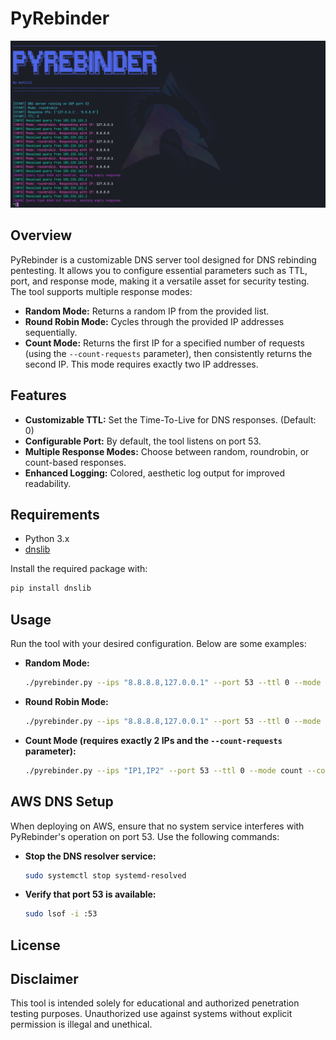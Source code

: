 # PyRebinder

![Screenshot of PyRebinder](./screenshots/screenshot.png)

## Overview

PyRebinder is a customizable DNS server tool designed for DNS rebinding pentesting. It allows you to configure essential parameters such as TTL, port, and response mode, making it a versatile asset for security testing. The tool supports multiple response modes:

- **Random Mode:** Returns a random IP from the provided list.
- **Round Robin Mode:** Cycles through the provided IP addresses sequentially.
- **Count Mode:** Returns the first IP for a specified number of requests (using the `--count-requests` parameter), then consistently returns the second IP. This mode requires exactly two IP addresses.

## Features

- **Customizable TTL:** Set the Time-To-Live for DNS responses. (Default: 0)
- **Configurable Port:** By default, the tool listens on port 53.
- **Multiple Response Modes:** Choose between random, roundrobin, or count-based responses.
- **Enhanced Logging:** Colored, aesthetic log output for improved readability.

## Requirements

- Python 3.x
- [dnslib](https://pypi.org/project/dnslib/)

Install the required package with:

```bash
pip install dnslib
```

## Usage

Run the tool with your desired configuration. Below are some examples:

- **Random Mode:**

  ```bash
  ./pyrebinder.py --ips "8.8.8.8,127.0.0.1" --port 53 --ttl 0 --mode random
  ```

- **Round Robin Mode:**

  ```bash
  ./pyrebinder.py --ips "8.8.8.8,127.0.0.1" --port 53 --ttl 0 --mode roundrobin
  ```

- **Count Mode (requires exactly 2 IPs and the `--count-requests` parameter):**

  ```bash
  ./pyrebinder.py --ips "IP1,IP2" --port 53 --ttl 0 --mode count --count-requests 5
  ```

## AWS DNS Setup

When deploying on AWS, ensure that no system service interferes with PyRebinder's operation on port 53. Use the following commands:

- **Stop the DNS resolver service:**

  ```bash
  sudo systemctl stop systemd-resolved
  ```

- **Verify that port 53 is available:**

  ```bash
  sudo lsof -i :53
  ```

## License



## Disclaimer

This tool is intended solely for educational and authorized penetration testing purposes. Unauthorized use against systems without explicit permission is illegal and unethical.
